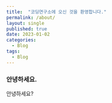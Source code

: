 ```yaml
---
title:  "코딩연구소에 오신 것을 환영합니다."
permalink: /about/
layout: single
published: true
date: 2023-01-02
categories:
  - Blog
tags:
  - Blog
---
```



### 안녕하세요. 

안녕하세요?